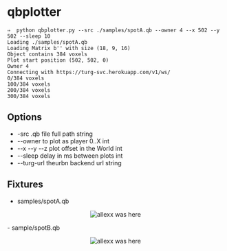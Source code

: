 qbplotter
=========

```
⇒  python qbplotter.py --src ./samples/spotA.qb --owner 4 --x 502 --y 502 --sleep 10
Loading ./samples/spotA.qb
Loading Matrix b'' with size (18, 9, 16)
Object contains 384 voxels
Plot start position (502, 502, 0)
Owner 4
Connecting with https://turg-svc.herokuapp.com/v1/ws/
0/384 voxels
100/384 voxels
200/384 voxels
300/384 voxels
```


Options
-------
- -src           .qb file full path             string
- --owner         to plot as player 0..X         int
- --x --y --z     plot offset in the World       int
- --sleep         delay in ms between plots      int
- --turg-url      theurbn backend url            string

Fixtures
--------
- samples/spotA.qb
<p align="center">
	<img src="https://github.com/TheURBN/turg/raw/master/tools/samples/spotA.png" alt="allexx was here"/>
</p>
- sample/spotB.qb
<p align="center">
	<img src="https://github.com/TheURBN/turg/raw/master/tools/samples/spotB.png" alt="allexx was here"/>
</p>